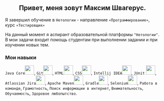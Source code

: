 <h2 align="center">Привет, меня зовут Максим Швагерус.</h2>

Я завершил обучение в `Нетологии` - направление `«Программирование»`, курс `«Тестировщик»`

На данный момент я аспирант образовательной платформы `"Нетологии"`. В мои задачи входит помощь студентам при выполнении задании и при изучении новых тем.

### Мои навыки

`Java Core`<img src="https://cdn.jsdelivr.net/gh/devicons/devicon/icons/java/java-original.svg" height="30"/>, `Git`<img src="https://cdn.jsdelivr.net/gh/devicons/devicon/icons/git/git-original.svg" height="30"/>, `HTML`<img src="https://cdn.jsdelivr.net/gh/devicons/devicon/icons/html5/html5-plain.svg" height="30"/>, `CSS`<img src="https://cdn.jsdelivr.net/gh/devicons/devicon/icons/css3/css3-original.svg" height="30"/>, `Intellij IDEA`<img src="https://img.icons8.com/color/1x/intellij-idea.png" height="30"/>, `JUnit` <img src="https://junit.org/junit5/assets/img/junit5-logo.png" height="30"/>, `Atlassian Jira`<img src="https://cdn.jsdelivr.net/gh/devicons/devicon/icons/jira/jira-original-wordmark.svg" height="30"/>, `Apache Maven`<img src="https://cdn.jsdelivr.net/gh/devicons/devicon/icons/apache/apache-original-wordmark.svg" height="30"/>, `Gradle`<img src="https://cdn.jsdelivr.net/gh/devicons/devicon/icons/gradle/gradle-plain.svg" height="30"/>, `Selenium`<img src="https://cdn.jsdelivr.net/gh/devicons/devicon/icons/selenium/selenium-original.svg" height="30"/>, `Работа в команде`, `Грамотность`, `Поиск информации в интернет`, `Внимательность`, `Обучаемость`, `Здоровое любопытство`.


